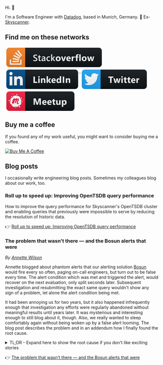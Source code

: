 Hi. 👋 

I'm a Software Engineer with [Datadog](https://www.datadoghq.com), based in Munich, Germany. 🥨 Ex-[Skyscanner](https://www.skyscanner.net).

## Find me on these networks

<p align="left">
  <a href="https://stackoverflow.com/users/459812/bj%c3%b6rn-marschollek">
    <img
      src="https://raw.githubusercontent.com/MikeCodesDotNET/ColoredBadges/master/svg/social/stackoverflow.svg"
      alt="Stack Overflow"
      style="vertical-align: top; margin: 4px;"
    />
  </a>
  <a href="https://www.linkedin.com/in/bjoernmarschollek/">
    <img
      src="https://raw.githubusercontent.com/MikeCodesDotNET/ColoredBadges/master/svg/social/linkedin.svg"
      alt="LinkedIn"
      style="vertical-align: top; margin: 4px;"
    />
  </a>
  <a href="https://twitter.com/muffix">
    <img
      src="https://raw.githubusercontent.com/MikeCodesDotNET/ColoredBadges/master/svg/social/twitter.svg"
      alt="Twitter"
      style="vertical-align: top; margin: 4px;"
    />
  </a>
  <a href="https://www.meetup.com/members/194137934/">
    <img
      src="https://raw.githubusercontent.com/MikeCodesDotNET/ColoredBadges/master/svg/social/meetup.svg"
      alt="Meetup"
      style="vertical-align: top; margin: 4px;"
    />
  </a>
</p>

## Buy me a coffee

If you found any of my work useful, you might want to consider buying me a coffee.

<p align="left">
  <a href="https://www.buymeacoffee.com/muffix" target="_blank">
    <img src="https://cdn.buymeacoffee.com/buttons/default-orange.png" alt="Buy Me A Coffee" height="41" width="174">
  </a>
</p>

## Blog posts

I occasionally write engineering blog posts. Sometimes my colleagues blog about our work, too.

### Roll up to speed up: Improving OpenTSDB query performance

How to improve the query performance for Skyscanner's OpenTSDB cluster and enabling queries that previously were
impossible to serve by reducing the resolution of historic data.

👉 [Roll up to speed up: Improving OpenTSDB query performance]

### The problem that wasn’t there — and the Bosun alerts that were

_By [Annette Wilson](https://github.com/annettejanewilson)_

Annette blogged about phantom alerts that our alerting solution [Bosun] would fire every so often, paging on-call
engineers, but turn out to be false every time. The alert condition which was met and triggered the alert, would
recover on the next evaluation, only split seconds later. Subsequent investigation and resubmitting the exact same
query wouldn't show any sign of a problem, let alone the alert condition being met.

It had been annoying us for two years, but it also happened infrequently enough that investigation any efforts were
regularly abandoned without meaningful results until years later. It was mysterious and interesting enough to still
blog about it, though. Also, we really wanted to sleep comfortably again without being woken up by a false alert
looming.
The blog post describes the problem and in an addendum how I finally found the root cause.

<details>
  <summary>TL;DR - Expand here to show the root cause if you don't like exciting stories</summary>

  Our initial suspicion of a bug in Bosun turned out incorrect. When our timeseries database [OpenTSDB] serves a query,
  it uses 8 scanners to return all the required data from HBase asynchronously and proceeds to merge them before
  returning the result to the client.

  The scanners write the results to a map. The datastructure used to generate the key for tese results, however, wasn't
  thread-safe and in a rare race condition could return the same key for two scanners which meant that one overwrote
  the other's results. Bosun had incomplete data and the alert went into an unknown state, paging the on-call engineer.

  The unspectacular fix can be seen in [OpenTSDB/opentsdb#1754](https://github.com/OpenTSDB/opentsdb/pull/1754).
</details>

👉 [The problem that wasn’t there — and the Bosun alerts that were]

[Bosun]: https://github.com/bosun-monitor/bosun
[OpenTSDB]: https://github.com/OpenTSDB
[Roll up to speed up: Improving OpenTSDB query performance]: https://medium.com/@SkyscannerEng/roll-up-to-speed-up-improving-opentsdb-query-performance-83a647cba4ac
[The problem that wasn’t there — and the Bosun alerts that were]: https://medium.com/@SkyscannerEng/bosun-mystery-alerts-1167f3f1e0d3#0b99
